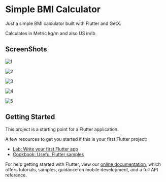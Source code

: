 # Simple BMI Calculator

Just a simple BMI calculator built with Flutter and GetX. 

Calculates in Metric kg/m and also US in/lb

## ScreenShots
![1]("screenshots/screenshot1BMI.png")

![2]("screenshots/screenshot2BMI.png")

![3]("screenshots/screenshot3BMI.png")

![4]("screenshots/screenshot4BMI.png")

![5]("screenshots/screenshot5BMI.png")



## Getting Started

This project is a starting point for a Flutter application.

A few resources to get you started if this is your first Flutter project:

- [Lab: Write your first Flutter app](https://flutter.dev/docs/get-started/codelab)
- [Cookbook: Useful Flutter samples](https://flutter.dev/docs/cookbook)

For help getting started with Flutter, view our
[online documentation](https://flutter.dev/docs), which offers tutorials,
samples, guidance on mobile development, and a full API reference.

